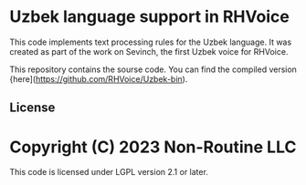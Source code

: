 # Uzbek language support in RHVoice

This code implements text processing rules for the Uzbek language. It was created as part of the work on Sevinch, the first Uzbek voice for RHVoice.

This repository contains the sourse code. You can find the compiled version {here](https://github.com/RHVoice/Uzbek-bin).

## License

# Copyright (C) 2023 Non-Routine LLC

This code is licensed under LGPL version 2.1 or later.
